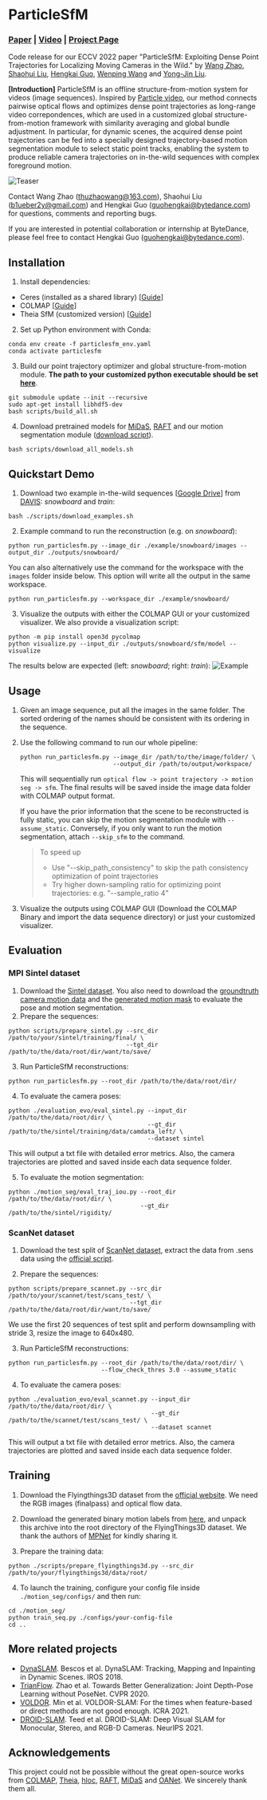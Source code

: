 # ParticleSfM
<p align="center">
<h3><a href="./">Paper</a> | <a href="https://youtu.be/KfFCdOFE6tA">Video</a> | <a href="http://b1ueber2y.me/projects/ParticleSfM/">Project Page</a></h3>
  <div align="center"></div>
</p>

Code release for our ECCV 2022 paper "ParticleSfM: Exploiting Dense Point Trajectories for Localizing Moving Cameras in the Wild." by [Wang Zhao](https://github.com/thuzhaowang), [Shaohui Liu](http://www.b1ueber2y.me/), [Hengkai Guo](https://github.com/guohengkai), [Wenping Wang](https://engineering.tamu.edu/cse/profiles/Wang-Wenping.html) and [Yong-Jin Liu](https://cg.cs.tsinghua.edu.cn/people/~Yongjin/Yongjin.htm).

**[Introduction]** ParticleSfM is an offline structure-from-motion system for videos (image sequences). Inspired by [Particle video](http://rvsn.csail.mit.edu/pv/), our method connects pairwise optical flows and optimizes dense point trajectories as long-range video correpondences, which are used in a customized global structure-from-motion framework with similarity averaging and global bundle adjustment. In particular, for dynamic scenes, the acquired dense point trajectories can be fed into a specially designed trajectory-based motion segmentation module to select static point tracks, enabling the system to produce reliable camera trajectories on in-the-wild sequences with complex foreground motion. 

![Teaser](misc/media/teaser.png "teaser")

Contact Wang Zhao (thuzhaowang@163.com), Shaohui Liu (b1ueber2y@gmail.com) and Hengkai Guo (guohengkai@bytedance.com) for questions, comments and reporting bugs.

If you are interested in potential collaboration or internship at ByteDance, please feel free to contact Hengkai Guo (guohengkai@bytedance.com).

## Installation
1. Install dependencies:
* Ceres (installed as a shared library) [[Guide](./misc/doc/ceres.md)]
* COLMAP [[Guide](https://colmap.github.io/install.html)]
* Theia SfM (customized version) [[Guide](./misc/doc/theia.md)]

2. Set up Python environment with Conda:
```
conda env create -f particlesfm_env.yaml
conda activate particlesfm 
```

3. Build our point trajectory optimizer and global structure-from-motion module. **The path to your customized python executable should be set [here](https://github.com/thuzhaowang/TrajSfM-internal/blob/main/scripts/build_all.sh#L5)**.
```
git submodule update --init --recursive
sudo apt-get install libhdf5-dev
bash scripts/build_all.sh
```

4. Download pretrained models for [MiDaS](https://github.com/isl-org/MiDaS), [RAFT](https://github.com/princeton-vl/RAFT) and our motion segmentation module ([download script](./scripts/download_model_pretrained.sh)).
```
bash scripts/download_all_models.sh
```

## Quickstart Demo
1. Download two example in-the-wild sequences [[Google Drive](https://drive.google.com/file/d/1VRBKFUFWJiG0or8VejM3fBjmsy74Aumc/view?usp=sharing)] from [DAVIS](https://davischallenge.org/): <em>snowboard</em> and <em>train</em>:
```
bash ./scripts/download_examples.sh
```
2. Example command to run the reconstruction (e.g. on <em>snowboard</em>):
```
python run_particlesfm.py --image_dir ./example/snowboard/images --output_dir ./outputs/snowboard/
```
You can also alternatively use the command for the workspace with the `images` folder inside below. This option will write all the output in the same workspace.
```
python run_particlesfm.py --workspace_dir ./example/snowboard/
```
3. Visualize the outputs with either the COLMAP GUI or your customized visualizer. We also provide a visualization script:
```
python -m pip install open3d pycolmap
python visualize.py --input_dir ./outputs/snowboard/sfm/model --visualize
```
The results below are expected (left: <em>snowboard</em>; right: <em>train</em>):
![Example](misc/media/example.png "example")

## Usage
1. Given an image sequence, put all the images in the same folder. The sorted ordering of the names should be consistent with its ordering in the sequence.

2. Use the following command to run our whole pipeline:
    ```
    python run_particlesfm.py --image_dir /path/to/the/image/folder/ \
                              --output_dir /path/to/output/workspace/
    ```
    This will sequentially run `optical flow -> point trajectory -> motion seg -> sfm`. The final results will be saved inside the image data folder with COLMAP output format.

    If you have the prior information that the scene to be reconstructed is fully static, you can skip the motion segmentation module with `--assume_static`. Conversely, if you only want to run the motion segmentation, attach `--skip_sfm` to the command.

    > To speed up
    > - Use "--skip_path_consistency" to skip the path consistency optimization of point trajectories
    > - Try higher down-sampling ratio for optimizing point trajectories: e.g. "--sample_ratio 4"

3. Visualize the outputs using COLMAP GUI (Download the COLMAP Binary and import the data sequence directory) or just your customized visualizer.

## Evaluation
### MPI Sintel dataset
1. Download the [Sintel dataset](http://sintel.is.tue.mpg.de/). You also need to download the [groundtruth camera motion data](http://sintel.is.tue.mpg.de/depth) and the [generated motion mask](http://files.is.tue.mpg.de/jwulff/mrflow/sintel_rigiditymaps.zip) to evaluate the pose and motion segmentation.
2. Prepare the sequences:
```
python scripts/prepare_sintel.py --src_dir /path/to/your/sintel/training/final/ \
                                 --tgt_dir /path/to/the/data/root/dir/want/to/save/
```
3. Run ParticleSfM reconstructions:
```
python run_particlesfm.py --root_dir /path/to/the/data/root/dir/
```

4. To evaluate the camera poses:
```
python ./evaluation_evo/eval_sintel.py --input_dir /path/to/the/data/root/dir/ \
                                       --gt_dir /path/to/the/sintel/training/data/camdata_left/ \
                                       --dataset sintel
```
This will output a txt file with detailed error metrics. Also, the camera trajectories are plotted and saved inside each data sequence folder.

5. To evaluate the motion segmentation:
```
python ./motion_seg/eval_traj_iou.py --root_dir /path/to/the/data/root/dir/ \
                                     --gt_dir /path/to/the/sintel/rigidity/
```

### ScanNet dataset
1. Download the test split of [ScanNet dataset](http://www.scan-net.org/), extract the data from .sens data using the [official script](https://github.com/ScanNet/ScanNet/tree/master/SensReader).

2. Prepare the sequences:
```
python scripts/prepare_scannet.py --src_dir /path/to/your/scannet/test/scans_test/ \ 
                                  --tgt_dir /path/to/the/data/root/dir/want/to/save/
```
We use the first 20 sequences of test split and perform downsampling with stride 3, resize the image to 640x480.

3. Run ParticleSfM reconstructions:
```
python run_particlesfm.py --root_dir /path/to/the/data/root/dir/ \
                          --flow_check_thres 3.0 --assume_static
```

4. To evaluate the camera poses: 
```
python ./evaluation_evo/eval_scannet.py --input_dir /path/to/the/data/root/dir/ \
                                        --gt_dir /path/to/the/scannet/test/scans_test/ \
                                        --dataset scannet
```

This will output a txt file with detailed error metrics. Also, the camera trajectories are plotted and saved inside each data sequence folder.

## Training
1. Download the Flyingthings3D dataset from the [official website](https://lmb.informatik.uni-freiburg.de/resources/datasets/SceneFlowDatasets.en.html). We need the RGB images (finalpass) and optical flow data.

2. Download the generated binary motion labels from [here](http://thoth.inrialpes.fr/research/mpnet/labels.tar.gz), and unpack this archive into the root directory of the FlyingThings3D dataset. We thank the authors of [MPNet](http://thoth.inrialpes.fr/research/mpnet/) for kindly sharing it.

3. Prepare the training data:
```
python ./scripts/prepare_flyingthings3d.py --src_dir /path/to/your/flyingthings3d/data/root/
```

4. To launch the training, configure your config file inside `./motion_seg/configs/` and then run:
```
cd ./motion_seg/
python train_seq.py ./configs/your-config-file
cd ..
```

## More related projects
* [DynaSLAM](https://github.com/BertaBescos/DynaSLAM). Bescos et al. DynaSLAM: Tracking, Mapping and Inpainting in Dynamic Scenes. IROS 2018.
* [TrianFlow](https://github.com/B1ueber2y/TrianFlow). Zhao et al. Towards Better Generalization: Joint Depth-Pose Learning without PoseNet. CVPR 2020.
* [VOLDOR](https://github.com/htkseason/VOLDOR). Min et al. VOLDOR-SLAM: For the times when feature-based or direct methods are not good enough. ICRA 2021.
* [DROID-SLAM](https://github.com/princeton-vl/DROID-SLAM). Teed et al. DROID-SLAM: Deep Visual SLAM for Monocular, Stereo, and RGB-D Cameras. NeurIPS 2021.

## Acknowledgements
This project could not be possible without the great open-source works from [COLMAP](https://colmap.github.io/), [Theia](http://theia-sfm.org/), [hloc](https://github.com/cvg/Hierarchical-Localization), [RAFT](https://github.com/princeton-vl/RAFT), [MiDaS](https://github.com/isl-org/MiDaS) and [OANet](https://github.com/zjhthu/OANet). We sincerely thank them all.


